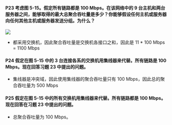 #### P23 考虑图 5-15。假定所有链路都是 100 Mbps。在该网络中的 9 台主机和两台服务器之间，能够取得的最大总聚合吞吐量是多少？你能够假设任何主机或服务器向任何其他主机或服务器发送分组。为什么？

![](https://github.com/YangXiaoHei/Networking/blob/master/计算机网络自顶向下/05%20链路层/images/p23.png)
   * 都采用交换机，因此聚合吞吐量是交换机各接口之和，因此是 11 * 100 Mbps = 1100 Mbps

#### P24 假定在图 5-15 中的 3 台连接各系的交换机用集线器来代替。所有链路是 100 Mbps。现在回答习题 23 中提出的问题。

  * 集线器是冲突域，因此使用集线器的聚合吞吐量只有 100 Mbps，因此总的聚合吞吐量为 500 Mbps

#### P25 假定在图 5-15 中的所有交换机用集线器来代替。所有链路都是 100 Mbps。现在回答在习题 23 中提出的问题。

  * 总聚合吞吐量为 100 Mbps。